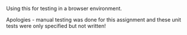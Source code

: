 Using this for testing in a browser environment.

Apologies - manual testing was done for this assignment and these unit tests were only specified but not written!